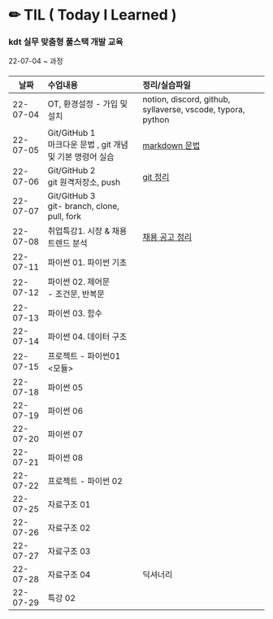 # ✏ TIL  ( Today I Learned )

### kdt 실무 맞춤형 풀스택 개발 교육

22-07-04 ~ 과정

#### 

| 날짜       | 수업내용                                            | 정리/실습파일                                                     |
| -------- |:----------------------------------------------- |:----------------------------------------------------------- |
| 22-07-04 | OT, 환경설정 - 가입 및 설치                              | notion, discord, github, syllaverse, vscode, typora, python |
| 22-07-05 | Git/GitHub 1<br/>마크다운 문법 , git 개념 및 기본 명령어 실습   | [markdown 문법](./markdown문법정리.md)                            |
| 22-07-06 | Git/GitHub 2<br/>git 원격저장소, push                | [git 정리](./git정리.md)                                        |
| 22-07-07 | Git/GitHub 3<br/>git- branch, clone, pull, fork |                                                             |
| 22-07-08 | 취업특강1. 시장 & 채용 트렌드 분석                           | [채용 공고 정리](https://github.com/yujeong6676/job-research)     |
| 22-07-11 | 파이썬 01. 파이썬 기초                                  |                                                             |
| 22-07-12 | 파이썬 02. 제어문<br />- 조건문, 반복문                     |                                                             |
| 22-07-13 | 파이썬 03. 함수                                      |                                                             |
| 22-07-14 | 파이썬 04. 데이터 구조                                  |                                                             |
| 22-07-15 | 프로젝트 - 파이썬01<br /><모듈>                          |                                                             |
| 22-07-18 | 파이썬 05                                          |                                                             |
| 22-07-19 | 파이썬 06                                          |                                                             |
| 22-07-20 | 파이썬 07                                          |                                                             |
| 22-07-21 | 파이썬 08                                          |                                                             |
| 22-07-22 | 프로젝트 - 파이썬 02                                   |                                                             |
| 22-07-25 | 자료구조 01                                         |                                                             |
| 22-07-26 | 자료구조 02                                         |                                                             |
| 22-07-27 | 자료구조 03                                         |                                                             |
| 22-07-28 | 자료구조 04                                         | 딕셔너리                                                        |
| 22-07-29 | 특강 02                                           |                                                             |

